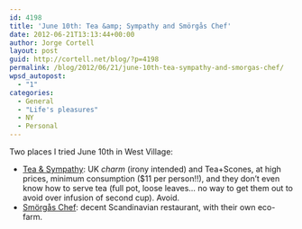 ```yaml
---
id: 4198
title: 'June 10th: Tea &amp; Sympathy and Smörgås Chef'
date: 2012-06-21T13:13:44+00:00
author: Jorge Cortell
layout: post
guid: http://cortell.net/blog/?p=4198
permalink: /blog/2012/06/21/june-10th-tea-sympathy-and-smorgas-chef/
wpsd_autopost:
  - "1"
categories:
  - General
  - "Life's pleasures"
  - NY
  - Personal
---
```

Two places I tried June 10th in West Village: 

  * <a title="http://www.teaandsympathynewyork.com/home.php" href="http://www.teaandsympathynewyork.com/home.php" target="_blank">Tea & Sympathy</a>: UK _charm_ (irony intended) and Tea+Scones, at high prices, minimum consumption ($11 per person!!), and they don&#8217;t even know how to serve tea (full pot, loose leaves&#8230; no way to get them out to avoid over infusion of second cup). Avoid.
  * <a title="http://www.smorgas.com/" href="http://www.smorgas.com/" target="_blank">Smörgås Chef</a>: decent Scandinavian restaurant, with their own eco-farm.